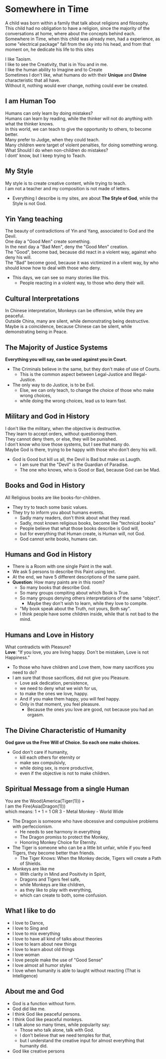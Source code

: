 # Somewhere in Time 

A child was born within a family that talk about religions and filosophy. <br>
This child had no obligation to have a religion, since the majority of the conversations at home, where about the concepts behind each. <br>
Somewhere in Time, when this child was already men, had a experience, as some "electrical package" fall from the sky into his head, and from that moment on, he dedicate his life to this sites <br>

I like Taoism. <br>	
I like to see the Creativity, that is in You and in me. <br>
I like the human ability to Imagine and to Create<br>
Sometimes I don't like, what humans do with their **Unique** and **Divine** characteristic that all have.<br>
Without it, nothing would ever change, nothing could ever be created.<br>

## I am Human Too

Humans can only learn by doing mistakes?<br>
Humans can learn by reading, while the thinker will not do anything with what the thinker knows.<br>
In this world, we can teach to give the opportunity to others, to become better.<br>
Many prefer to Judge, when they could teach.<br>
Many children were target of violent penalties, for doing something wrong.<br>
What Should I do when non-children do mistakes?<br>
I dont' know, but I keep trying to Teach.<br>

## My Style 

My style is to create creative content, while trying to teach.<br>
I am not a teacher and my composition is not made of letters.<br>

- Everything I describe is my sites, are about **The Style of God**, while the Style is not God.

## Yin Yang teaching 

The beauty of contradictions of Yin and Yang, associated to God and the Devil.<br>
One day a "Good Men" create something.<br>
In the next day a "Bad Men", deny the "Good Men" creation.<br>
The "Good", become bad, because did react in a violent way, against who deny his will.<br>
The "Bad" become good, because it was victimized in a vilent way, by who should know how to deal with those who deny.

- This days, we can see so many stories like this.
    - People reacting in a violent way, to those who deny their will.

## Cultural Interpretations 

In Chinese interpretation, Monkeys can be offensive, while they are peaceful.<br>
Outside China, many are silent, while demonstrating being destructive.<br>
Maybe is a coincidence, because Chinese can be silent, while demonstrating being in Peace.

## The Majority of Justice Systems 

**Everything you will say, can be used against you in Court.**<br>

- The Criminals believe in the same, but they don't make of use of Courts.
    - This is the common aspect between Legal-Justice and Illegal-Justice.
- The only way to do Justice, is to be Evil.
    - Else, we can only teach, to change the choice of those who make wrong choices, 
    - while doing the wrong choices, lead us to learn fast.

## Military and God in History

I don't like the military, when the objective is destructive.<br>
They learn to accept orders, without questioning them.<br>
They cannot deny them, or else, they will be punished.<br>
I don't know who love those systems, but I see that many do.<br>
Maybe God is there, trying to be happy with those who don't deny his will.<br>

- God is Good but kill us all, the Devil is Bad but make us Laugth.
    - I am sure that the "Devil" is the Guardian of Paradise.
    - The one who knows, who is Good or Bad, because God can be Mad.

## Books and God in History

All Religious books are like books-for-children.<br>

- They try to teach some basic values.
- They try to inform you about humans events.
    - Sadly many readers, don't think about what they read.
    - Sadly, most known religious books, become like "technical books"
    - People believe that what those books describe is God will, 
    - but for everything that Human create, is Human will, not God. 
    - God cannot write books, humans can.

## Humans and God in History

- There is a Room with one single Paint in the wall.
- We ask 5 persons to describe this Paint using text.
- At the end, we have 5 different descriptions of the same paint.
- **Question**: How many paints are in this room?
    - So many books that describe God.
    - So many groups compiting about which Book is True.
    - So many groups denying others interpretations of the same "object".
        - Maybe they don't wish to learn, while they love to compite.
    - "My book speak about the Truth, not yours, Both say".
    - I think people have some children inside, while that is not bad to the mind.

## Humans and Love in History  

What contradicts with Pleasure?<br>	
**Love**: "If you love, you are living happy. Don't be mistaken, Love is not Happiness."

- To those who have children and Love them, how many sacrifices you need to do?
- I am sure that those sacrifices, did not give you Pleasure.
    - Love ask dedication, persistence, 
    - we need to deny what we wish for us, 
    - to make the ones we love, happy. 
    - And if you make them happy, you will feel happy.
    - Only in that moment, you feel pleasure. 
        - Because the ones you love are good, not because you had an orgasm.

## The Divine Characteristic of Humanity

**God gave us the Free Will of Choice. So each one make choices.**<br>

- God don't care if humanity, 
    - kill each others for eternity or 
    - make sex compulsivly, 
    - while doing sex, is more productive, 
    - even if the objective is not to make children.

## Spiritual Message from a single Human

You are the Wood(America(Tiger(1))) + <br>
I am the Fire(Asia(Dragon(1)))<br>
which means: 1 + 1 = 1 OR 3 - Metal Monkey - World Wide

- The Dragon is someone who have obcessive and compulsive problems with perfeccionism.
    - He needs to see harmony in everything
    - The Dragon promiss to protect the Monkey, 
    - Honoring Monkey Choice for Eternity.
- The Tiger is someone who can be a little bit unfair, while if you feed Tigers, they become better than friends.
    - The Tiger Knows: When the Monkey decide, Tigers will create a Path of Shields.
- Monkeys are like me
    - With clarity in Mind and Positivity in Spirit, 
    - Dragons and Tigers feel safe, 
    - while Monkeys are like children, 
    - as they like to play with everything, 
    - which can create to both, some confusion.

## What I like to do

- I love to Dance, 
- I love to Sing and 
- I love to mix everything
- I love to have all kind of talks about theories
- I love to learn about new things 
- I love to learn about old things 
- I love woman
- I love people make the use of "Good Sense"
- I love almost all humor styles
- I love when humanity is able to laught without reacting (That is Intelligence)

## About me and God 

- God is a function without form. 
- God did like me.
- I think God like peaceful persons.
- I think God like peaceful monkeys.
- I talk alone so many times, while popularity say: 
    - Those who talk alone, talk with God. 
    - I don't believe that we need temples for that, 
    - but I understand the creative input for almost everything that humanity did. 
- God like creative persons
